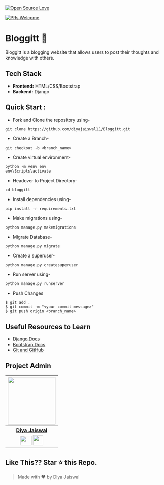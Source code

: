 [![Open Source Love](https://badges.frapsoft.com/os/v1/open-source.svg?v=102)](https://snip-share.herokuapp.com/)&nbsp;
<!-- ALL-CONTRIBUTORS-BADGE:START - Do not remove or modify this section -->
[![PRs Welcome](https://img.shields.io/badge/PRs-welcome-brightgreen.svg?style=flat-square)](https://github.com/diyajaiswal11/Bloggitt)&nbsp;

# Bloggitt 📝

Bloggitt is a blogging website that allows users to post their thoughts and knowledge with others.

## Tech Stack
- **Frontend:** HTML/CSS/Bootstrap
- **Backend:** Django

## Quick Start :

- Fork and Clone the repository using-
```
git clone https://github.com/diyajaiswal11/Bloggitt.git
```
- Create a Branch- 
```
git checkout -b <branch_name>
```
- Create virtual environment-
```
python -m venv env
env\Scripts\activate
```
- Headover to Project Directory- 
```
cd bloggitt
```
- Install dependencies using-
```
pip install -r requirements.txt
```
- Make migrations using-
```
python manage.py makemigrations
```
- Migrate Database-
```
python manage.py migrate
```
- Create a superuser-
```
python manage.py createsuperuser
```
- Run server using-
```
python manage.py runserver
```
- Push Changes
```
$ git add .
$ git commit -m "<your commit message>"
$ git push origin <branch_name>
```



## Useful Resources to Learn

- [Django Docs](https://docs.djangoproject.com/en/3.1/)
- [Bootstrap Docs](https://getbootstrap.com/docs/4.5/getting-started/introduction/)
- [Git and GitHub](https://www.digitalocean.com/community/tutorials/how-to-use-git-a-reference-guide)

## Project Admin

<a href="https://github.com/diyajaiswal11"><img src="https://avatars1.githubusercontent.com/u/48059117?s=460&u=1887b008b26463a4c206beb958fd3db1823685b9&v=4" width=150px height=150px /></a>                                                                                         |
| :------------------------------------------------------------------------------------------------------------------------------------------------------------------------------------------------------------------------------------------------------------------------------------------------------------------------------------------: |
|                                                                       **[Diya Jaiswal](https://www.linkedin.com/in/diyajaiswal11/)**                                                                                                                                        |
| <a href="https://twitter.com/diyajaiswal_11"><img src="https://3.bp.blogspot.com/-NxouMmz2bOY/T8_ac97cesI/AAAAAAAAGg0/e3vY1_bdnbE/s320/Twitter+logo+2012.png" width="36px" height="30px"></a>  <a href="https://www.linkedin.com/in/diyajaiswal11/"><img src="https://image.flaticon.com/icons/png/512/174/174857.png" width="32px" height="32px"></a> |

## Like This?? Star ⭐ this Repo.
> Made with ❤️ by Diya Jaiswal
